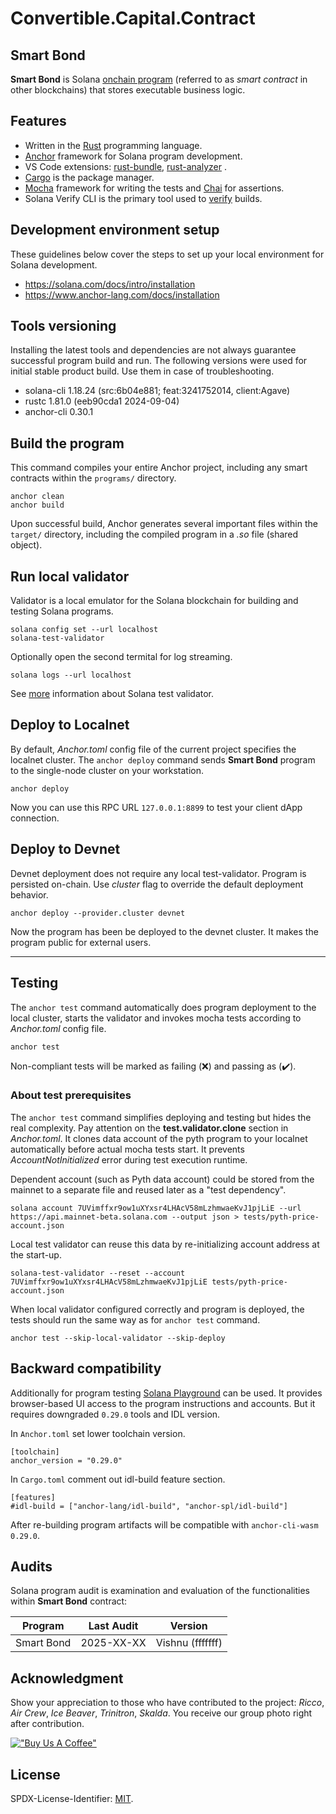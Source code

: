 # Convertible.Capital.Contract

## Smart Bond

**Smart Bond** is Solana [onchain program](https://solana.com/docs/core/programs) (referred to as _smart contract_ in other blockchains) that stores executable business logic.

## Features

- Written in the [Rust](https://doc.rust-lang.org/book/) programming language.
- [Anchor](https://solana.com/docs/programs/anchor) framework for Solana program development.
- VS Code extensions: [rust-bundle](vscode:extension/1YiB.rust-bundle), [rust-analyzer](vscode:extension/rust-lang.rust-analyzer) .
- [Cargo](https://doc.rust-lang.org/cargo/) is the package manager.
- [Mocha](https://mochajs.org/) framework for writing the tests and [Chai](https://www.chaijs.com/) for assertions.
- Solana Verify CLI is the primary tool used to [verify](https://solana.com/developers/guides/advanced/verified-builds) builds.

## Development environment setup

These guidelines below cover the steps to set up your local environment for Solana development.

- https://solana.com/docs/intro/installation
- https://www.anchor-lang.com/docs/installation

## Tools versioning

Installing the latest tools and dependencies are not always guarantee successful program build and run. The following versions were used for initial stable product build. Use them in case of troubleshooting.

- solana-cli 1.18.24 (src:6b04e881; feat:3241752014, client:Agave)
- rustc 1.81.0 (eeb90cda1 2024-09-04)
- anchor-cli 0.30.1

## Build the program

This command compiles your entire Anchor project, including any smart contracts within the `programs/` directory.

```
anchor clean
anchor build
```

Upon successful build, Anchor generates several important files within the `target/` directory, including the compiled program in a _.so_ file (shared object).

## Run local validator

Validator is a local emulator for the Solana blockchain for building and testing Solana programs.

```
solana config set --url localhost
solana-test-validator
```

Optionally open the second termital for log streaming.

```
solana logs --url localhost
```

See [more](https://solana.com/developers/guides/getstarted/solana-test-validator) information about Solana test validator.

## Deploy to Localnet

By default, _Anchor.toml_ config file of the current project specifies the localnet cluster. The `anchor deploy` command sends **Smart Bond** program to the single-node cluster on your workstation.

```
anchor deploy
```

Now you can use this RPC URL `127.0.0.1:8899` to test your client dApp connection.

## Deploy to Devnet

Devnet deployment does not require any local test-validator. Program is persisted on-chain. Use _cluster_ flag to override the default deployment behavior.

```
anchor deploy --provider.cluster devnet
```

Now the program has been be deployed to the devnet cluster. It makes the program public for external users.

---

## Testing

The `anchor test` command automatically does program deployment to the local cluster, starts the validator and invokes mocha tests according to _Anchor.toml_ config file.

```
anchor test
```

Non-compliant tests will be marked as failing (❌) and passing as (✔️).

### About test prerequisites

The `anchor test` command simplifies deploying and testing but hides the real complexity. Pay attention on the **test.validator.clone** section in _Anchor.toml_. It clones data account of the pyth program to your localnet automatically before actual mocha tests start. It prevents _AccountNotInitialized_ error during test execution runtime.

Dependent account (such as Pyth data account) could be stored from the mainnet to a separate file and reused later as a "test dependency".

```
solana account 7UVimffxr9ow1uXYxsr4LHAcV58mLzhmwaeKvJ1pjLiE --url https://api.mainnet-beta.solana.com --output json > tests/pyth-price-account.json
```

Local test validator can reuse this data by re-initializing account address at the start-up.

```
solana-test-validator --reset --account 7UVimffxr9ow1uXYxsr4LHAcV58mLzhmwaeKvJ1pjLiE tests/pyth-price-account.json
```

When local validator configured correctly and program is deployed, the tests should run the same way as for `anchor test` command.

```
anchor test --skip-local-validator --skip-deploy
```

## Backward compatibility

Additionally for program testing [Solana Playground](https://beta.solpg.io/) can be used. It provides browser-based UI access to the program instructions and accounts. But it requires downgraded `0.29.0` tools and IDL version.

In `Anchor.toml` set lower toolchain version.

```
[toolchain]
anchor_version = "0.29.0"
```

In `Cargo.toml` comment out idl-build feature section.

```
[features]
#idl-build = ["anchor-lang/idl-build", "anchor-spl/idl-build"]
```

After re-building program artifacts will be compatible with `anchor-cli-wasm 0.29.0`.

## Audits

Solana program audit is examination and evaluation of the functionalities within **Smart Bond** contract:

| Program    | Last Audit | Version          |
| ---------- | ---------- | ---------------- |
| Smart Bond | 2025-XX-XX | Vishnu (fffffff) |

## Acknowledgment

Show your appreciation to those who have contributed to the project: _Ricco_, _Air Crew_,
_Ice Beaver_, _Trinitron_, _Skalda_. You receive our group photo right after contribution.

[!["Buy Us A Coffee"](https://www.buymeacoffee.com/assets/img/custom_images/orange_img.png)](https://buymeacoffee.com/trinitron)

## License

SPDX-License-Identifier: [MIT](https://choosealicense.com/licenses/mit/).

